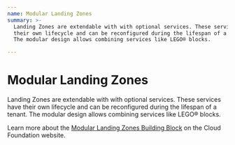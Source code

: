 ```yaml
---
name: Modular Landing Zones
summary: >-
  Landing Zones are extendable with with optional services. These services have
  their own lifecycle and can be reconfigured during the lifespan of a tenant.
  The modular design allows combining services like LEGO® blocks.

---
```


# Modular Landing Zones

Landing Zones are extendable with with optional services. These services have their own lifecycle and can be reconfigured during the lifespan of a tenant. The modular design allows combining services like LEGO® blocks.

Learn more about the [Modular Landing Zones Building Block](https://cloudfoundation.org/maturity-model/tenant-management/modular-landing-zones.html) on the Cloud Foundation website.
